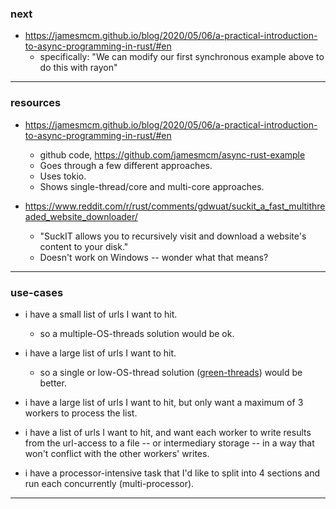 ### next

- <https://jamesmcm.github.io/blog/2020/05/06/a-practical-introduction-to-async-programming-in-rust/#en>
    - specifically: "We can modify our first synchronous example above to do this with rayon"


---


### resources

- <https://jamesmcm.github.io/blog/2020/05/06/a-practical-introduction-to-async-programming-in-rust/#en>
    - github code, <https://github.com/jamesmcm/async-rust-example>
    - Goes through a few different approaches.
    - Uses tokio.
    - Shows single-thread/core and multi-core approaches.

- <https://www.reddit.com/r/rust/comments/gdwuat/suckit_a_fast_multithreaded_website_downloader/>
    - "SuckIT allows you to recursively visit and download a website's content to your disk."
    - Doesn't work on Windows -- wonder what that means?

---


### use-cases

- i have a small list of urls I want to hit.
    - so a multiple-OS-threads solution would be ok.

- i have a large list of urls I want to hit.
    - so a single or low-OS-thread solution ([green-threads](https://en.wikipedia.org/wiki/Green_threads)) would be better.

- i have a large list of urls I want to hit, but only want a maximum of 3 workers to process the list.

- i have a list of urls I want to hit, and want each worker to write results from the url-access to a file -- or intermediary storage -- in a way that won't conflict with the other workers' writes.

- i have a processor-intensive task that I'd like to split into 4 sections and run each concurrently (multi-processor).

---
